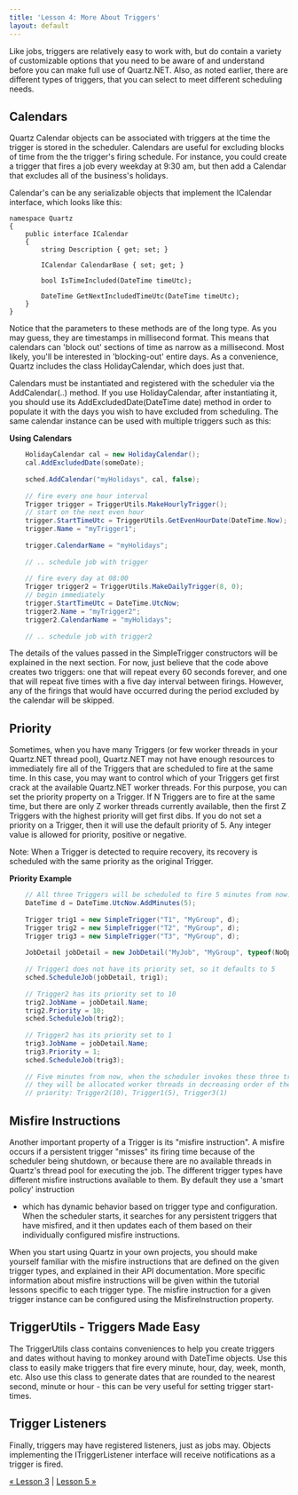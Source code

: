 ```yaml
---
title: 'Lesson 4: More About Triggers'
layout: default
---
```


Like jobs, triggers are relatively easy to work with, but do contain a variety of customizable options that you need to
be aware of and understand before you can make full use of Quartz.NET. Also, as noted earlier, there are different types of triggers, 
that you can select to meet different scheduling needs.

## Calendars

Quartz Calendar objects can be associated with triggers at the time the trigger is stored in the scheduler. 
Calendars are useful for excluding blocks of time from the the trigger's firing schedule. For instance, you could 
create a trigger that fires a job every weekday at 9:30 am, but then add a Calendar that excludes all of the business's holidays.

Calendar's can be any serializable objects that implement the ICalendar interface, which looks like this:

    namespace Quartz
    {
        public interface ICalendar
        {
            string Description { get; set; }
    
            ICalendar CalendarBase { set; get; }
    
            bool IsTimeIncluded(DateTime timeUtc);
    
            DateTime GetNextIncludedTimeUtc(DateTime timeUtc);
        }
    } 

Notice that the parameters to these methods are of the long type. As you may guess, they are timestamps in millisecond format. 
This means that calendars can 'block out' sections of time as narrow as a millisecond. Most likely, you'll be interested in 
'blocking-out' entire days. As a convenience, Quartz includes the class HolidayCalendar, which does just that.

Calendars must be instantiated and registered with the scheduler via the AddCalendar(..) method. If you use HolidayCalendar, 
after instantiating it, you should use its AddExcludedDate(DateTime date) method in order to populate it with the days you wish 
to have excluded from scheduling. The same calendar instance can be used with multiple triggers such as this:

__Using Calendars__

```c#
    HolidayCalendar cal = new HolidayCalendar();
    cal.AddExcludedDate(someDate);
    
    sched.AddCalendar("myHolidays", cal, false);
    
    // fire every one hour interval
    Trigger trigger = TriggerUtils.MakeHourlyTrigger();
    // start on the next even hour
    trigger.StartTimeUtc = TriggerUtils.GetEvenHourDate(DateTime.Now); 
    trigger.Name = "myTrigger1";
    
    trigger.CalendarName = "myHolidays";
    
    // .. schedule job with trigger
    
    // fire every day at 08:00
    Trigger trigger2 = TriggerUtils.MakeDailyTrigger(8, 0);
    // begin immediately
    trigger.StartTimeUtc = DateTime.UtcNow; 
    trigger2.Name = "myTrigger2";
    trigger2.CalendarName = "myHolidays";
    
    // .. schedule job with trigger2 
```
	
The details of the values passed in the SimpleTrigger constructors will be explained in the next section. 
For now, just believe that the code above creates two triggers: one that will repeat every 60 seconds forever, and one that 
will repeat five times with a five day interval between firings. However, any of the firings that would have 
occurred during the period excluded by the calendar will be skipped.

## Priority

Sometimes, when you have many Triggers (or few worker threads in your Quartz.NET thread pool), Quartz.NET may not have enough resources to 
immediately fire all of the Triggers that are scheduled to fire at the same time.  In this case, you may want to control 
which of your Triggers get first crack at the available Quartz.NET worker threads.  For this purpose, you can set the priority property on a Trigger.
If N Triggers are to fire at the same time, but there are only Z worker threads currently available, then the first Z Triggers with the highest priority will get first dibs.
If you do not set a priority on a Trigger, then it will use the default priority of 5. 
Any integer value is allowed for priority, positive or negative.

Note: When a Trigger is detected to require recovery, its recovery is scheduled with the same priority as the original Trigger.

__Priority Example__

```c#
    // All three Triggers will be scheduled to fire 5 minutes from now.
    DateTime d = DateTime.UtcNow.AddMinutes(5);
    
    Trigger trig1 = new SimpleTrigger("T1", "MyGroup", d);
    Trigger trig2 = new SimpleTrigger("T2", "MyGroup", d);
    Trigger trig3 = new SimpleTrigger("T3", "MyGroup", d);
    
    JobDetail jobDetail = new JobDetail("MyJob", "MyGroup", typeof(NoOpJob));
    
    // Trigger1 does not have its priority set, so it defaults to 5
    sched.ScheduleJob(jobDetail, trig1);
    
    // Trigger2 has its priority set to 10
    trig2.JobName = jobDetail.Name;
    trig2.Priority = 10;
    sched.ScheduleJob(trig2);
    
    // Trigger2 has its priority set to 1
    trig3.JobName = jobDetail.Name;
    trig3.Priority = 1;
    sched.ScheduleJob(trig3);
    
    // Five minutes from now, when the scheduler invokes these three triggers
    // they will be allocated worker threads in decreasing order of their
    // priority: Trigger2(10), Trigger1(5), Trigger3(1) 
```

## Misfire Instructions

Another important property of a Trigger is its "misfire instruction". A misfire occurs if a persistent trigger "misses"
its firing time because of the scheduler being shutdown, or because there are no available threads in Quartz's thread pool for executing the job. 
The different trigger types have different misfire instructions available to them. By default they use a 'smart policy' instruction 
- which has dynamic behavior based on trigger type and configuration. When the scheduler starts, it searches for any persistent triggers that 
have misfired, and it then updates each of them based on their individually configured misfire instructions. 

When you start using Quartz in your 
own projects, you should make yourself familiar with the misfire instructions that are defined on the given trigger types, 
and explained in their API documentation. More specific information about misfire instructions will be given within 
the tutorial lessons specific to each trigger type. The misfire instruction for a given trigger instance can be configured 
using the MisfireInstruction property.

## TriggerUtils - Triggers Made Easy

The TriggerUtils class contains conveniences to help you create triggers and dates without 
having to monkey around with DateTime objects. Use this class to easily make triggers that fire every minute, 
hour, day, week, month, etc. Also use this class to generate dates that are rounded to the nearest second, minute or hour - 
this can be very useful for setting trigger start-times.

## Trigger Listeners 

Finally, triggers may have registered listeners, just as jobs may.
Objects implementing the ITriggerListener interface will receive notifications as a trigger is fired.


[&laquo; Lesson 3](more-about-jobs.html) | [Lesson 5 &raquo;](simpletriggers.html)
